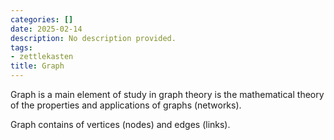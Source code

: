```yaml
---
categories: []
date: 2025-02-14
description: No description provided.
tags:
- zettlekasten
title: Graph
---
```


Graph is a main element of study in graph theory is the mathematical theory of the properties and applications of graphs (networks).

Graph contains of vertices (nodes) and edges (links).